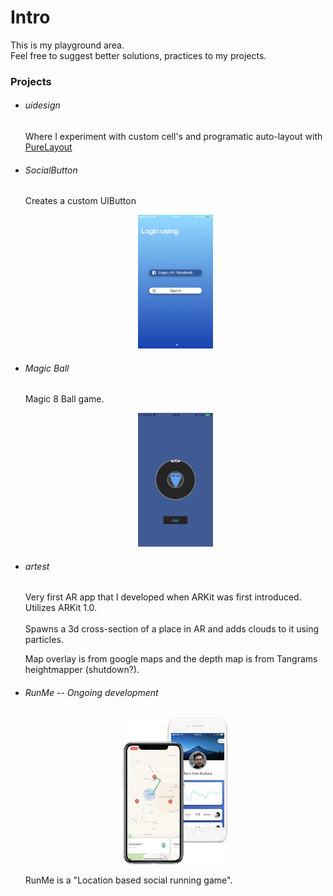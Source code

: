 <h1> Intro </h1>

This is my playground area. </br>Feel free to suggest better solutions, practices to my projects. 

<h3>Projects</h3>
<ul>
<li><h6>uidesign</h3></li>
Where I experiment with custom cell's and programatic auto-layout with <a href = "https://github.com/PureLayout/PureLayout">PureLayout</a>
<li><h6>SocialButton</h3></li>
Creates a custom UIButton
<p align="center">
<img src="https://github.com/cembaykara/swift_practice/blob/master/SocialButton/screenshot.png?raw=true" width="25%" title="Screenshot">
</p>
<li><h6>Magic Ball</h3></li>
Magic 8 Ball game.
<p align="center">
<img src="https://github.com/cembaykara/swift_practice/blob/master/Magic%20Ball/Screenshot.jpeg?raw=true" width="25%" title="Screenshot">
</p>
<li><h6>artest</h3></li>
Very first AR app that I developed when ARKit was first introduced.<br>
Utilizes ARKit 1.0.<br><br>
Spawns a 3d cross-section of a place in AR and adds clouds to it using particles.<br>

Map overlay is from google maps and the depth map is from Tangrams heightmapper (shutdown?).
<li><h6>RunMe -- Ongoing development</h3></li>
<p align="center">
<img src="https://github.com/cembaykara/swift_practice/blob/master/RunMe/Screenshot.png?raw=true" width="35%" title="Screenshot">
</p>

RunMe is a "Location based social running game".
</ul>
